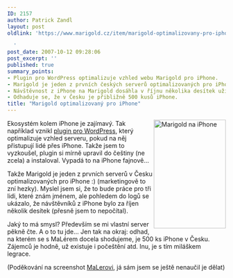```yaml
---
ID: 2157
author: Patrick Zandl
layout: post
oldlink: 'https://www.marigold.cz/item/marigold-optimalizovany-pro-iphone

  '
post_date: 2007-10-12 09:28:06
post_excerpt: ''
published: true
summary_points:
- Plugin pro WordPress optimalizuje vzhled webu Marigold pro iPhone.
- Marigold je jeden z prvních českých serverů optimalizovaných pro iPhone.
- Návštěvnost z iPhone na Marigold dosáhla v říjnu několika desítek uživatelů.
- Odhaduje se, že v Česku je přibližně 500 kusů iPhone.
title: "Marigold optimalizovaný pro iPhone"
---
```


<a href="http://www.marigold.cz/wp-content/mari2.png"><img src="http://www.marigold.cz/wp-content/_mari2.png" width="166" height="250" alt="Marigold na iPhone" title="Marigold na iPhone" align="right" /></a>Ekosystém kolem iPhone je zajímavý. Tak například vznikl <a href="http://iwphone.contentrobot.com/">plugin pro WordPress</a>, který optimalizuje vzhled serveru, pokud na něj přistupují lidé přes iPhone. Takže jsem to vyzkoušel, plugin si mírně upravil do češtiny (ne zcela) a instaloval. Vypadá to na iPhone fajnově... 

Takže Marigold je jeden z prvních serverů v Česku optimalizovaných pro iPhone :) (marketingově to zní hezky). Myslel jsem si, že to bude práce pro tři lidi, které znám jménem, ale pohledem do logů se ukázalo, že návštěvníků  z iPhone bylo za říjen několik desítek (přesně jsem to nepočítal).

Jaký to má smysl? Především se mi vlastní server pěkně čte. A o to tu jde... Jen tak na okraj: odhad, na kterém se s MaLérem docela shodujeme, je 500 ks iPhone v Česku. Zájemců je hodně, už existuje i počeštění atd. Inu, je s tím miláškem legrace.

(Poděkování na screenshot <a href="http://www.maler.cz">MaLerovi</a>, já sám jsem se ještě nenaučil je dělat)